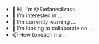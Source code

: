 - 👋 Hi, I’m @Stefanesilvass
- 👀 I’m interested in ...
- 🌱 I’m currently learning ...
- 💞️ I’m looking to collaborate on ...
- 📫 How to reach me ...

<!---
Stefanesilvass/Stefanesilvass is a ✨ special ✨ repository because its `README.md` (this file) appears on your GitHub profile.
You can click the Preview link to take a look at your changes.
--->
